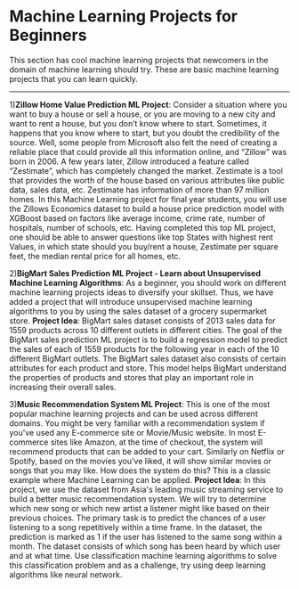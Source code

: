 # **Machine Learning Projects for Beginners**
This section has cool machine learning projects that newcomers in the domain of machine learning should try.
These are basic machine learning projects that you can learn quickly.

---------------------------------------------------------------------------------------------------------------------------------------------------------------------
1)**Zillow Home Value Prediction ML Project**:
Consider a situation where you want to buy a house or sell a house, or you are moving to a new city and want to rent a house, but you don’t know where to start. Sometimes, it happens that you know where to start, but you doubt the credibility of the source. Well, some people from Microsoft also felt the need of creating a reliable place that could provide all this information online, and “Zillow” was born in 2006. A few years later, Zillow introduced a feature called “Zestimate”, which has completely changed the market. Zestimate is a tool that provides the worth of the house based on various attributes like public data, sales data, etc. Zestimate has information of more than 97 million homes.
In this Machine Learning project for final year students, you will use the Zillows Economics dataset to build a house price prediction model with XGBoost based on factors like average income, crime rate, number of hospitals, number of schools, etc. Having completed this top ML project, one should be able to answer questions like top States with highest rent Values, in which state should you buy/rent a house, Zestimate per square feet, the median rental price for all homes, etc.

2)**BigMart Sales Prediction ML Project - Learn about Unsupervised Machine Learning Algorithms**:
As a beginner, you should work on different machine learning projects ideas to diversify your skillset. Thus, we have added a project that will introduce unsupervised machine learning algorithms to you by using the sales dataset of a grocery supermarket store.
**Project Idea**: BigMart sales dataset consists of 2013 sales data for 1559 products across 10 different outlets in different cities. The goal of the BigMart sales prediction ML project is to build a regression model to predict the sales of each of 1559 products for the following year in each of the 10 different BigMart outlets. The BigMart sales dataset also consists of certain attributes for each product and store. This model helps BigMart understand the properties of products and stores that play an important role in increasing their overall sales.

3)**Music Recommendation System ML Project**:
This is one of the most popular machine learning projects and can be used across different domains. You might be very familiar with a recommendation system if you've used any E-commerce site or Movie/Music website. In most E-commerce sites like Amazon, at the time of checkout, the system will recommend products that can be added to your cart. Similarly on Netflix or Spotify, based on the movies you've liked, it will show similar movies or songs that you may like. How does the system do this? This is a classic example where Machine Learning can be applied.
**Project Idea**: In this project, we use the dataset from Asia's leading music streaming service to build a better music recommendation system. We will try to determine which new song or which new artist a listener might like based on their previous choices. The primary task is to predict the chances of a user listening to a song repetitively within a time frame. In the dataset, the prediction is marked as 1 if the user has listened to the same song within a month. The dataset consists of which song has been heard by which user and at what time. Use classification machine learning algorithms to solve this classification problem and as a challenge, try using deep learning algorithms like neural network.
